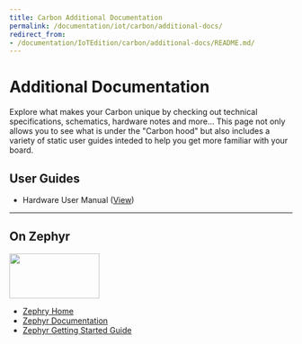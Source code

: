 ```yaml
---
title: Carbon Additional Documentation
permalink: /documentation/iot/carbon/additional-docs/
redirect_from:
- /documentation/IoTEdition/carbon/additional-docs/README.md/
---
```

# Additional Documentation

Explore what makes your Carbon unique by checking out technical specifications, schematics, hardware notes and more... This page not only allows you to see what is under the "Carbon hood" but also includes a variety of static user guides inteded to help you get more familiar with your board.

## User Guides

- Hardware User Manual ([View](../hardware-docs/hardware-user-manual.md))

***

## On Zephyr

<img src="https://raw.githubusercontent.com/96boards/documentation/master/iot/carbon/additional-docs/images/images-logos/Zephyr_White.png" data-canonical-src="https://raw.githubusercontent.com/96boards/documentation/master/iot/carbon/additional-docs/images/images-logos/Zephyr_White.png" width="160" height="80" />

- [Zephry Home](https://www.zephyrproject.org/)
- [Zephyr Documentation](https://www.zephyrproject.org/doc/)
- [Zephyr Getting Started Guide](https://www.zephyrproject.org/doc/getting_started/getting_started.html)
